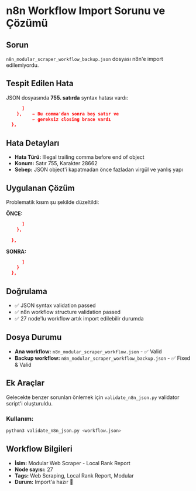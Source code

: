 # n8n Workflow Import Sorunu ve Çözümü

## Sorun
`n8n_modular_scraper_workflow_backup.json` dosyası n8n'e import edilemiyordu.

## Tespit Edilen Hata
JSON dosyasında **755. satırda** syntax hatası vardı:

```json
      ]
    },    ← Bu comma'dan sonra boş satır ve
          ← gereksiz closing brace vardı
  },
```

## Hata Detayları
- **Hata Türü:** Illegal trailing comma before end of object
- **Konum:** Satır 755, Karakter 28662
- **Sebep:** JSON object'i kapatmadan önce fazladan virgül ve yanlış yapı

## Uygulanan Çözüm
Problematik kısım şu şekilde düzeltildi:

**ÖNCE:**
```json
      ]
    },

  },
```

**SONRA:**
```json
      ]
    }
  },
```

## Doğrulama
- ✅ JSON syntax validation passed
- ✅ n8n workflow structure validation passed
- ✅ 27 node'lu workflow artık import edilebilir durumda

## Dosya Durumu
- **Ana workflow:** `n8n_modular_scraper_workflow.json` - ✅ Valid
- **Backup workflow:** `n8n_modular_scraper_workflow_backup.json` - ✅ Fixed & Valid

## Ek Araçlar
Gelecekte benzer sorunları önlemek için `validate_n8n_json.py` validator script'i oluşturuldu.

### Kullanım:
```bash
python3 validate_n8n_json.py <workflow.json>
```

## Workflow Bilgileri
- **İsim:** Modular Web Scraper - Local Rank Report
- **Node sayısı:** 27
- **Tags:** Web Scraping, Local Rank Report, Modular
- **Durum:** Import'a hazır 🎉